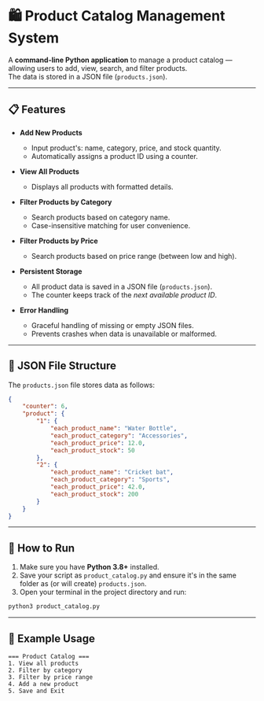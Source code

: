 # 🛍️ Product Catalog Management System

A **command-line Python application** to manage a product catalog — allowing users to add, view, search, and filter products.  
The data is stored in a JSON file (`products.json`).

---

## 📋 Features

- **Add New Products**
  - Input product's: name, category, price, and stock quantity.
  - Automatically assigns a product ID using a counter.

- **View All Products**
  - Displays all products with formatted details.

- **Filter Products by Category**
  - Search products based on category name.
  - Case-insensitive matching for user convenience.

- **Filter Products by Price**
  - Search products based on price range (between low and high).

- **Persistent Storage**
  - All product data is saved in a JSON file (`products.json`).
  - The counter keeps track of the *next available product ID*.

- **Error Handling**
  - Graceful handling of missing or empty JSON files.
  - Prevents crashes when data is unavailable or malformed.

---

## 🧩 JSON File Structure

The `products.json` file stores data as follows:

```json
{
    "counter": 6,
    "product": {
        "1": {
            "each_product_name": "Water Bottle",
            "each_product_category": "Accessories",
            "each_product_price": 12.0,
            "each_product_stock": 50
        },
        "2": {
            "each_product_name": "Cricket bat",
            "each_product_category": "Sports",
            "each_product_price": 42.0,
            "each_product_stock": 200
        }
    }
}
```

---

## 🚀 How to Run

1. Make sure you have **Python 3.8+** installed.
2. Save your script as `product_catalog.py` and ensure it's in the same folder as (or will create) `products.json`.
3. Open your terminal in the project directory and run:

```bash
python3 product_catalog.py
```

---

## 📖 Example Usage

```
=== Product Catalog ===
1. View all products
2. Filter by category
3. Filter by price range
4. Add a new product
5. Save and Exit
```